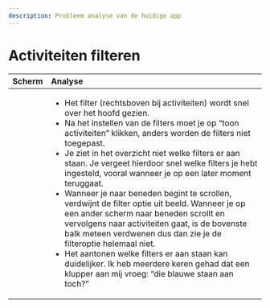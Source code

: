 ```yaml
---
description: Probleem analyse van de huidige app
---
```


# Activiteiten filteren

<table>
  <thead>
    <tr>
      <th style="text-align:left">Scherm</th>
      <th style="text-align:left">Analyse</th>
    </tr>
  </thead>
  <tbody>
    <tr>
      <td style="text-align:left">
        <img src="https://paper-attachments.dropbox.com/s_46B875C3976FDC554C6EFCB722220B2F6EC940E9D8B02667985763B32AA4B78F_1560257012114_activiteiten+filteren.gif"
        alt/>
      </td>
      <td style="text-align:left">
        <ul>
          <li>Het filter (rechtsboven bij activiteiten) wordt snel over het hoofd gezien.</li>
          <li>Na het instellen van de filters moet je op &#x201C;toon activiteiten&#x201D;
            klikken, anders worden de filters niet toegepast.</li>
          <li>Je ziet in het overzicht niet welke filters er aan staan. Je vergeet hierdoor
            snel<b> </b>welke filters je hebt ingesteld, vooral wanneer je op een later
            moment teruggaat.</li>
          <li>Wanneer je naar beneden begint te scrollen, verdwijnt de filter optie
            uit beeld. Wanneer je op een ander scherm naar beneden scrollt en vervolgens
            naar activiteiten gaat, is de bovenste balk meteen verdwenen dus dan zie
            je de filteroptie helemaal niet.</li>
          <li>Het aantonen welke filters er aan staan kan duidelijker. Ik heb meerdere
            keren gehad dat een klupper aan mij vroeg: &#x201C;die blauwe staan aan
            toch?&#x201D;</li>
        </ul>
      </td>
    </tr>
  </tbody>
</table>
